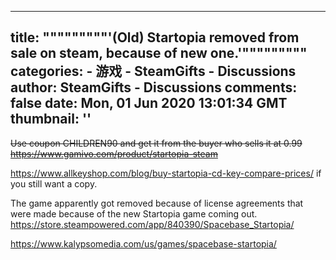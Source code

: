 
---
title: """""""""'(Old) Startopia removed from sale on steam, because of new one.'"""""""""
categories: 
    - 游戏
    - SteamGifts - Discussions
author: SteamGifts - Discussions
comments: false
date: Mon, 01 Jun 2020 13:01:34 GMT
thumbnail: ''
---

<div>   
<p><del>Use coupon CHILDREN90 and get it from the buyer who sells it at 0.99</del><br>
<del><a href="https://www.gamivo.com/product/startopia-steam" rel="nofollow noopener" target="_blank">https://www.gamivo.com/product/startopia-steam</a></del></p>
<p><a href="https://www.allkeyshop.com/blog/buy-startopia-cd-key-compare-prices/" rel="nofollow noopener" target="_blank">https://www.allkeyshop.com/blog/buy-startopia-cd-key-compare-prices/</a> if you still want a copy.</p>
<p>The game apparently got removed because of license agreements that were made because of the new Startopia game coming out.<br>
<a href="https://store.steampowered.com/app/840390/Spacebase_Startopia/" rel="nofollow noopener" target="_blank">https://store.steampowered.com/app/840390/Spacebase_Startopia/</a></p>
<p><a href="https://www.kalypsomedia.com/us/games/spacebase-startopia/" rel="nofollow noopener" target="_blank">https://www.kalypsomedia.com/us/games/spacebase-startopia/</a></p>  
</div>
            